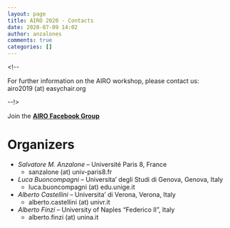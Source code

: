 ```yaml
---
layout: page
title: AIRO 2020 - Contacts
date: 2020-07-09 14:02
author: anzalones
comments: true
categories: []
---
```

<!-- wp:html -->
&lt;!-- <p>For further information on the AIRO workshop, please contact us:<br>airo2019 (at) easychair.org</p> --!&gt;
<!-- /wp:html -->

<!-- wp:paragraph -->
<p>Join the&nbsp;<strong><a href="https://www.facebook.com/groups/1013332308707520/" target="_blank" rel="noreferrer noopener">AIRO Facebook Group</a></strong></p>
<!-- /wp:paragraph -->

<!-- wp:heading {"level":1} -->
<h1>Organizers</h1>
<!-- /wp:heading -->

<!-- wp:list -->
<ul><li><em>Salvatore M. Anzalone</em>&nbsp;– Université Paris 8, France<ul><li>sanzalone (at) univ-paris8.fr</li></ul></li><li><em>Luca Buoncompagni</em>&nbsp;– Universita’ degli Studi di Genova, Genova, Italy<ul><li>luca.buoncompagni (at) edu.unige.it</li></ul></li><li><em>Alberto Castellini</em>&nbsp;– Universita’ di Verona, Verona, Italy<ul><li>alberto.castellini (at) univr.it</li></ul></li><li><em>Alberto Finzi</em>&nbsp;– University of Naples “Federico II”, Italy<ul><li>alberto.finzi (at) unina.it</li></ul></li></ul>
<!-- /wp:list -->
